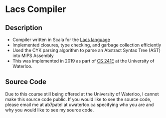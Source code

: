 # Lacs Compiler
## Description
- Compiler written in Scala for the [Lacs language](https://student.cs.uwaterloo.ca/~cs241e/current/lacs.html)
- Implemented closures, type checking, and garbage collection efficiently
- Used the CYK parsing algorithm to parse an Abstract Syntax Tree (AST) into MIPS Assembly
- This was implemented in 2019 as part of [CS 241E](https://student.cs.uwaterloo.ca/~cs241e/) at the University of Waterloo.
## Source Code
Due to this course still being offered at the University of Waterloo, I cannot make this source code public. If you would like to see the source code, please email me at ab7patel at uwaterloo.ca specifying who you are and why you would like to see my source code.
